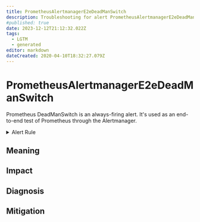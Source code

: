 ```yaml
---
title: PrometheusAlertmanagerE2eDeadManSwitch
description: Troubleshooting for alert PrometheusAlertmanagerE2eDeadManSwitch
#published: true
date: 2023-12-12T21:12:32.022Z
tags: 
  - LGTM
  - generated
editor: markdown
dateCreated: 2020-04-10T18:32:27.079Z
---
```


# PrometheusAlertmanagerE2eDeadManSwitch

Prometheus DeadManSwitch is an always-firing alert. It's used as an end-to-end test of Prometheus through the Alertmanager.

<details>
  <summary>Alert Rule</summary>

{{% rule "prometheus-self-monitoring/prometheus-self-monitoring-internal.yml" "PrometheusAlertmanagerE2eDeadManSwitch" %}}

{{% comment %}}

```yaml
alert: PrometheusAlertmanagerE2eDeadManSwitch
expr: vector(1)
for: 0m
labels:
    severity: critical
annotations:
    summary: Prometheus AlertManager E2E dead man switch (instance {{ $labels.instance }})
    description: |-
        Prometheus DeadManSwitch is an always-firing alert. It's used as an end-to-end test of Prometheus through the Alertmanager.
          VALUE = {{ $value }}
          LABELS = {{ $labels }}
    runbook: https://github.com/srerun/prometheus-alerts/blob/main/content/runbooks/prometheus-self-monitoring-internal/PrometheusAlertmanagerE2eDeadManSwitch.md

```

{{% /comment %}}

</details>


## Meaning
[//]: # "Short paragraph that explains what the alert means"


## Impact
[//]: # "What could / will happen if the alert is not addressed"



## Diagnosis
[//]: # "Steps to take to identify the cause of the problem"



## Mitigation
[//]: # "The steps necessary to resolve the alert"
